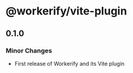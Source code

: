 # @workerify/vite-plugin

## 0.1.0

### Minor Changes

- First release of Workerify and its Vite plugin
